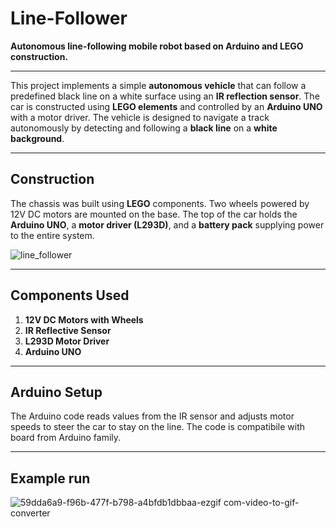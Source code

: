 # Line-Follower

**Autonomous line-following mobile robot based on Arduino and LEGO construction.**

---

This project implements a simple **autonomous vehicle** that can follow a predefined black line on a white surface using an **IR reflection sensor**. The car is constructed using **LEGO elements** and controlled by an **Arduino UNO** with a motor driver.
The vehicle is designed to navigate a track autonomously by detecting and following a **black line** on a **white background**.

---

## Construction

The chassis was built using **LEGO** components. Two wheels powered by 12V DC motors are mounted on the base. The top of the car holds the **Arduino UNO**, a **motor driver (L293D)**, and a **battery pack** supplying power to the entire system.

![line_follower](https://github.com/user-attachments/assets/0fbe7c47-612b-4554-91cd-ebaa25542acf)

---

## Components Used

1. **12V DC Motors with Wheels**  
2. **IR Reflective Sensor**  
3. **L293D Motor Driver**  
4. **Arduino UNO**  

---

## Arduino Setup

The Arduino code reads values from the IR sensor and adjusts motor speeds to steer the car to stay on the line.
The code is compatibile with  board from Arduino family.

---

## Example run 

![59dda6a9-f96b-477f-b798-a4bfdb1dbbaa-ezgif com-video-to-gif-converter](https://github.com/user-attachments/assets/e4b12838-33c3-4df7-83b6-d6816462fa8e)


